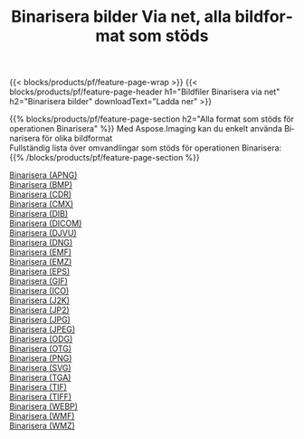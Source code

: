 ﻿---
title: Binarisera bilder Via net, alla bildformat som stöds 
weight: 3920
url: /sv/net/binarize 
lang: sv
langdirlevel: 2
locales: zh-hans,ja,it,ru,de,es,fr,nl,id,lt,pl,pt,vi,tr,ko,zh-hant,ar,hi,th,sv,cs,uk,he
description: Med Aspose.Imaging kan du enkelt Binarisera bilder via net
---

{{< blocks/products/pf/feature-page-wrap >}}
{{< blocks/products/pf/feature-page-header h1="Bildfiler Binarisera via net" h2="Binarisera bilder" downloadText="Ladda ner" >}}


{{% blocks/products/pf/feature-page-section  h2="Alla format som stöds för operationen Binarisera" %}}
Med Aspose.Imaging kan du enkelt använda Binarisera för olika bildformat
<br/>
Fullständig lista över omvandlingar som stöds för operationen Binarisera:
{{% /blocks/products/pf/feature-page-section %}}
<div class="container-fluid productfamilypage bg-gray">
    <div class="convertypes bg-gray agp-content section">
        <div class="container">
		<div class="row other-converters">
		    <div class='col-md-2 other-converter remove-lp remove-rp'><a href="/imaging/sv/net/binarize/apng" >Binarisera (APNG)</a></div><div class='col-md-2 other-converter remove-lp remove-rp'><a href="/imaging/sv/net/binarize/bmp" >Binarisera (BMP)</a></div><div class='col-md-2 other-converter remove-lp remove-rp'><a href="/imaging/sv/net/binarize/cdr" >Binarisera (CDR)</a></div><div class='col-md-2 other-converter remove-lp remove-rp'><a href="/imaging/sv/net/binarize/cmx" >Binarisera (CMX)</a></div><div class='col-md-2 other-converter remove-lp remove-rp'><a href="/imaging/sv/net/binarize/dib" >Binarisera (DIB)</a></div><div class='col-md-2 other-converter remove-lp remove-rp'><a href="/imaging/sv/net/binarize/dicom" >Binarisera (DICOM)</a></div><div class='col-md-2 other-converter remove-lp remove-rp'><a href="/imaging/sv/net/binarize/djvu" >Binarisera (DJVU)</a></div><div class='col-md-2 other-converter remove-lp remove-rp'><a href="/imaging/sv/net/binarize/dng" >Binarisera (DNG)</a></div><div class='col-md-2 other-converter remove-lp remove-rp'><a href="/imaging/sv/net/binarize/emf" >Binarisera (EMF)</a></div><div class='col-md-2 other-converter remove-lp remove-rp'><a href="/imaging/sv/net/binarize/emz" >Binarisera (EMZ)</a></div><div class='col-md-2 other-converter remove-lp remove-rp'><a href="/imaging/sv/net/binarize/eps" >Binarisera (EPS)</a></div><div class='col-md-2 other-converter remove-lp remove-rp'><a href="/imaging/sv/net/binarize/gif" >Binarisera (GIF)</a></div><div class='col-md-2 other-converter remove-lp remove-rp'><a href="/imaging/sv/net/binarize/ico" >Binarisera (ICO)</a></div><div class='col-md-2 other-converter remove-lp remove-rp'><a href="/imaging/sv/net/binarize/j2k" >Binarisera (J2K)</a></div><div class='col-md-2 other-converter remove-lp remove-rp'><a href="/imaging/sv/net/binarize/jp2" >Binarisera (JP2)</a></div><div class='col-md-2 other-converter remove-lp remove-rp'><a href="/imaging/sv/net/binarize/jpg" >Binarisera (JPG)</a></div><div class='col-md-2 other-converter remove-lp remove-rp'><a href="/imaging/sv/net/binarize/jpeg" >Binarisera (JPEG)</a></div><div class='col-md-2 other-converter remove-lp remove-rp'><a href="/imaging/sv/net/binarize/odg" >Binarisera (ODG)</a></div><div class='col-md-2 other-converter remove-lp remove-rp'><a href="/imaging/sv/net/binarize/otg" >Binarisera (OTG)</a></div><div class='col-md-2 other-converter remove-lp remove-rp'><a href="/imaging/sv/net/binarize/png" >Binarisera (PNG)</a></div><div class='col-md-2 other-converter remove-lp remove-rp'><a href="/imaging/sv/net/binarize/svg" >Binarisera (SVG)</a></div><div class='col-md-2 other-converter remove-lp remove-rp'><a href="/imaging/sv/net/binarize/tga" >Binarisera (TGA)</a></div><div class='col-md-2 other-converter remove-lp remove-rp'><a href="/imaging/sv/net/binarize/tif" >Binarisera (TIF)</a></div><div class='col-md-2 other-converter remove-lp remove-rp'><a href="/imaging/sv/net/binarize/tiff" >Binarisera (TIFF)</a></div><div class='col-md-2 other-converter remove-lp remove-rp'><a href="/imaging/sv/net/binarize/webp" >Binarisera (WEBP)</a></div><div class='col-md-2 other-converter remove-lp remove-rp'><a href="/imaging/sv/net/binarize/wmf" >Binarisera (WMF)</a></div><div class='col-md-2 other-converter remove-lp remove-rp'><a href="/imaging/sv/net/binarize/wmz" >Binarisera (WMZ)</a></div>
                </div>
        </div>
    </div>
</div>
<br/>

